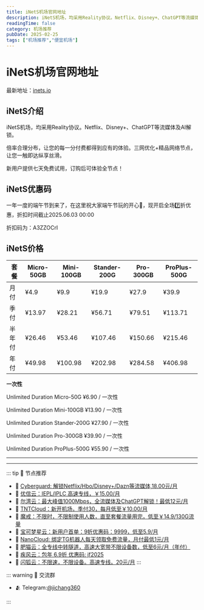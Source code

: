 ```yaml
---
title: iNetS机场官网地址
description: iNetS机场，均采用Reality协议。Netflix、Disney+、ChatGPT等流媒体及AI解锁。
readingTime: false
category: 机场推荐
pubDate: 2025-02-25
tags: ["机场推荐","便宜机场"]
---
```


# iNetS机场官网地址

最新地址：[inets.io](https://a.suola.link/youxinyun)

## iNetS介绍

iNetS机场，均采用Reality协议。Netflix、Disney+、ChatGPT等流媒体及AI解锁。

倍率合理分布，让您的每一分付费都得到应有的体验。三网优化+精品网络节点，让您一触即达纵享丝滑。

新用户提供七天免费试用，订购后可体验全节点！

## iNetS优惠码

一年一度的端午节到来了，在这里祝大家端午节玩的开心🥳，现开启全场7️⃣折优惠，折扣时间截止2025.06.03 00:00

折扣码为：A3ZZOCrI

## iNetS价格

|套餐|Micro-50GB|Mini-100GB|Stander-200G|Pro-300GB|ProPlus-500G|
|----|----|----|----|----|----|
|月付|¥4.9|¥9.9|¥19.9|¥27.9|¥39.9|
|季付|¥13.97|¥28.21|¥56.71|¥79.51|¥113.71|
|半年付|¥26.46|¥53.46|¥107.46|¥150.66|¥215.46|
|年付|¥49.98|¥100.98|¥202.98|¥284.58|¥406.98|

**一次性**

Unlimited Duration Micro-50G ¥6.90 / 一次性

Unlimited Duration Mini-100GB ¥13.90 / 一次性

Unlimited Duration Stander-200G ¥27.90 / 一次性

Unlimited Duration Pro-300GB ¥39.90 / 一次性

Unlimited Duration ProPlus-500G ¥55.90 / 一次性


---------
---------

::: tip 🎉 节点推荐
- 🚀 [Cyberguard: 解锁Netflix/Hbo/Disney+/Dazn等流媒体,18.00元/月](https://www.cyberguard.best/#/register?code=XsreC0T5)<br>
- 🚀 [优信云：IEPL/IPLC 高速专线，￥15.00/月](https://www.优信云.com/#/register?code=JRtE5uIV)<br>
- 🚀 [尔湾云：最大峰值1000Mbps，全流媒体及ChatGPT解锁！最低12元/月](https://erwan6.net/auth/register?code=BoObCd)<br>
- 🚀 [TNTCloud：新开机场，季付30，每月低至￥10.00/月](https://haibing822.tntvipaff.cc/#/register?code=GtjJVgml)<br>
- 🚀 [魔戒：不限时，不限制使用人数，直至套餐流量用完，低至￥14.9/130G流量](https://mojie.app/#/register?code=sSdtPtLo)<br>
- 🚀 [宝可梦星云：新用户首单：9折优惠码：9999，低至5.9/月 ](https://a.suola.link/pokemon)<br>
- 🚀 [NanoCloud: 绑定TG机器人每天领取免费流量，月付最低1元/月](https://edu.uodoo.bid/auth/register?code=JMiOQDHf)<br>
- 🚀 [肥猫云：全专线中转隧道，高速大宽带不限设备数，低至6元/月（年付）](https://fchb1188.fcvipaff.cc/register?aff=X1vZd2wf)<br>
- 🚀 [疾风云：包年 6.9折 优惠码: jf2025](https://homes.tr25.cn?code=ReCm)<br>
- 🚀 [闪狐云：不限速，不限设备。高速专线。20元/月](https://inv02.ffaff.cc/register?aff=WQApz2pv)
:::

::: warning  💬 交流群

- 🫂 Telegram:[@jichang360](https://t.me/jichang360)

:::
